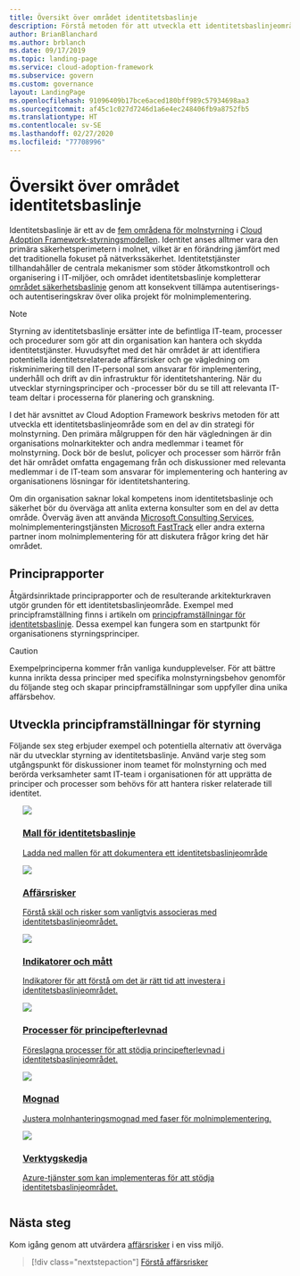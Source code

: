 ```yaml
---
title: Översikt över området identitetsbaslinje
description: Förstå metoden för att utveckla ett identitetsbaslinjeområde som en del av en strategi för molnstyrning.
author: BrianBlanchard
ms.author: brblanch
ms.date: 09/17/2019
ms.topic: landing-page
ms.service: cloud-adoption-framework
ms.subservice: govern
ms.custom: governance
layout: LandingPage
ms.openlocfilehash: 91096409b17bce6aced180bff989c57934698aa3
ms.sourcegitcommit: af45c1c027d7246d1a6e4ec248406fb9a8752fb5
ms.translationtype: HT
ms.contentlocale: sv-SE
ms.lasthandoff: 02/27/2020
ms.locfileid: "77708996"
---
```

# <a name="identity-baseline-discipline-overview"></a>Översikt över området identitetsbaslinje

Identitetsbaslinje är ett av de [fem områdena för molnstyrning](../governance-disciplines.md) i [Cloud Adoption Framework-styrningsmodellen](../index.md). Identitet anses alltmer vara den primära säkerhetsperimetern i molnet, vilket är en förändring jämfört med det traditionella fokuset på nätverkssäkerhet. Identitetstjänster tillhandahåller de centrala mekanismer som stöder åtkomstkontroll och organisering i IT-miljöer, och området identitetsbaslinje kompletterar [området säkerhetsbaslinje](../security-baseline/index.md) genom att konsekvent tillämpa autentiserings- och autentiseringskrav över olika projekt för molnimplementering.

> [!NOTE]
> Styrning av identitetsbaslinje ersätter inte de befintliga IT-team, processer och procedurer som gör att din organisation kan hantera och skydda identitetstjänster. Huvudsyftet med det här området är att identifiera potentiella identitetsrelaterade affärsrisker och ge vägledning om riskminimering till den IT-personal som ansvarar för implementering, underhåll och drift av din infrastruktur för identitetshantering. När du utvecklar styrningsprinciper och -processer bör du se till att relevanta IT-team deltar i processerna för planering och granskning.

I det här avsnittet av Cloud Adoption Framework beskrivs metoden för att utveckla ett identitetsbaslinjeområde som en del av din strategi för molnstyrning. Den primära målgruppen för den här vägledningen är din organisations molnarkitekter och andra medlemmar i teamet för molnstyrning. Dock bör de beslut, policyer och processer som härrör från det här området omfatta engagemang från och diskussioner med relevanta medlemmar i de IT-team som ansvarar för implementering och hantering av organisationens lösningar för identitetshantering.

Om din organisation saknar lokal kompetens inom identitetsbaslinje och säkerhet bör du överväga att anlita externa konsulter som en del av detta område. Överväg även att använda [Microsoft Consulting Services](https://www.microsoft.com/enterprise/services), molnimplementeringstjänsten [Microsoft FastTrack](https://azure.microsoft.com/programs/azure-fasttrack) eller andra externa partner inom molnimplementering för att diskutera frågor kring det här området.

## <a name="policy-statements"></a>Principrapporter

Åtgärdsinriktade principrapporter och de resulterande arkitekturkraven utgör grunden för ett identitetsbaslinjeområde. Exempel med principframställning finns i artikeln om [principframställningar för identitetsbaslinje](./policy-statements.md). Dessa exempel kan fungera som en startpunkt för organisationens styrningsprinciper.

> [!CAUTION]
> Exempelprinciperna kommer från vanliga kundupplevelser. För att bättre kunna inrikta dessa principer med specifika molnstyrningsbehov genomför du följande steg och skapar principframställningar som uppfyller dina unika affärsbehov.

## <a name="develop-governance-policy-statements"></a>Utveckla principframställningar för styrning

Följande sex steg erbjuder exempel och potentiella alternativ att överväga när du utvecklar styrning av identitetsbaslinje. Använd varje steg som utgångspunkt för diskussioner inom teamet för molnstyrning och med berörda verksamheter samt IT-team i organisationen för att upprätta de principer och processer som behövs för att hantera risker relaterade till identitet.

<!-- markdownlint-disable MD033 -->

<ul class="panelContent cardsE">
<li style="display: flex; flex-direction: column;">
    <a href="./template.md">
        <div class="cardSize">
            <div class="cardPadding" >
                <div class="card" >
                    <div class="cardImageOuter">
                        <div class="cardImage">
                            <img src="../../_images/govern/process-template.png" class="x-hidden-focus"/>
                        </div>
                    </div>
                    <div class="cardText" style="padding-left:0px;">
                        <h3>Mall för identitetsbaslinje</h3>
                        <p class="x-hidden-focus">Ladda ned mallen för att dokumentera ett identitetsbaslinjeområde</p>
                    </div>
                </div>
            </div>
        </div>
    </a>
</li><li style="display: flex; flex-direction: column;">
    <a href="./business-risks.md">
        <div class="cardSize">
            <div class="cardPadding" >
                <div class="card" >
                    <div class="cardImageOuter">
                        <div class="cardImage">
                            <img src="../../_images/govern/process-risks.png" class="x-hidden-focus"/>
                        </div>
                    </div>
                    <div class="cardText" style="padding-left:0px;">
                        <h3>Affärsrisker</h3>
                        <p class="x-hidden-focus">Förstå skäl och risker som vanligtvis associeras med identitetsbaslinjeområdet.</p>
                    </div>
                </div>
            </div>
        </div>
    </a>
</li>
<li style="display: flex; flex-direction: column;">
    <a href="./metrics-tolerance.md">
        <div class="cardSize">
            <div class="cardPadding" >
                <div class="card" >
                    <div class="cardImageOuter">
                        <div class="cardImage">
                            <img src="../../_images/govern/process-metrics.png" class="x-hidden-focus"/>
                        </div>
                    </div>
                    <div class="cardText" style="padding-left:0px;">
                        <h3>Indikatorer och mått</h3>
                        <p class="x-hidden-focus">Indikatorer för att förstå om det är rätt tid att investera i identitetsbaslinjeområdet.</p>
                    </div>
                </div>
            </div>
        </div>
    </a>
</li>
<li style="display: flex; flex-direction: column;">
    <a href="./compliance-processes.md">
        <div class="cardSize">
            <div class="cardPadding" >
                <div class="card" >
                    <div class="cardImageOuter">
                        <div class="cardImage">
                            <img src="../../_images/govern/process-enforce.png" class="x-hidden-focus"/>
                        </div>
                    </div>
                    <div class="cardText" style="padding-left:0px;">
                        <h3>Processer för principefterlevnad</h3>
                        <p class="x-hidden-focus">Föreslagna processer för att stödja principefterlevnad i identitetsbaslinjeområdet.</p>
                    </div>
                </div>
            </div>
        </div>
    </a>
</li>
<li style="display: flex; flex-direction: column;">
    <a href="./discipline-improvement.md">
        <div class="cardSize">
            <div class="cardPadding" >
                <div class="card" >
                    <div class="cardImageOuter">
                        <div class="cardImage">
                            <img src="../../_images/govern/process-maturity.png" class="x-hidden-focus"/>
                        </div>
                    </div>
                    <div class="cardText" style="padding-left:0px;">
                        <h3>Mognad</h3>
                        <p class="x-hidden-focus">Justera molnhanteringsmognad med faser för molnimplementering.</p>
                    </div>
                </div>
            </div>
        </div>
    </a>
</li>
<li style="display: flex; flex-direction: column;">
    <a href="./toolchain.md">
        <div class="cardSize">
            <div class="cardPadding" >
                <div class="card" >
                    <div class="cardImageOuter">
                        <div class="cardImage">
                            <img src="../../_images/govern/process-toolchain.png" class="x-hidden-focus"/>
                        </div>
                    </div>
                    <div class="cardText" style="padding-left:0px;">
                        <h3>Verktygskedja</h3>
                        <p class="x-hidden-focus">Azure-tjänster som kan implementeras för att stödja identitetsbaslinjeområdet.</p>
                    </div>
                </div>
            </div>
        </div>
    </a>
</li>
</ul>

<!-- markdownlint-enable MD033 -->

## <a name="next-steps"></a>Nästa steg

Kom igång genom att utvärdera [affärsrisker](./business-risks.md) i en viss miljö.

> [!div class="nextstepaction"]
> [Förstå affärsrisker](./business-risks.md)
